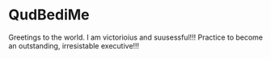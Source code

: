 # QudBediMe

Greetings to the world. I am victorioius and suusessful!!!
Practice to become an outstanding, irresistable executive!!!
